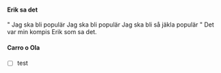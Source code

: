 #### Erik sa det
"
Jag ska bli populär
Jag ska bli populär
Jag ska bli så jäkla populär
"
Det var min kompis Erik som sa det.
#### Carro o Ola
#### 
- [ ] test